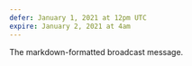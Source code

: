 ```yaml
---
defer: January 1, 2021 at 12pm UTC
expire: January 2, 2021 at 4am
---
```


The markdown-formatted broadcast message.